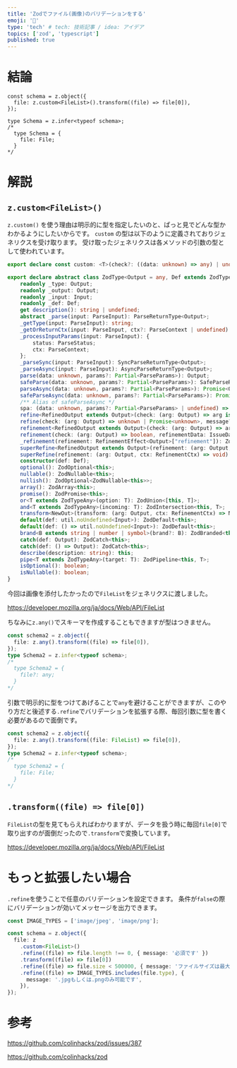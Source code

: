 ```yaml
---
title: 'Zodでファイル(画像)のバリデーションをする'
emoji: '💎'
type: 'tech' # tech: 技術記事 / idea: アイデア
topics: ['zod', 'typescript']
published: true
---
```


# 結論

```ts:基本形
const schema = z.object({
  file: z.custom<FileList>().transform((file) => file[0]),
});

type Schema = z.infer<typeof schema>;
/*
  type Schema = {
    file: File;
  }
*/
```

# 解説

## `z.custom<FileList>()`

`z.custom()` を使う理由は明示的に型を指定したいのと、ぱっと見でどんな型かわかるようにしたいからです。
`custom` の型は以下のように定義されておりジェネリクスを受け取ります。
受け取ったジェネリクスは各メソッドの引数の型として使われています。

```ts:types.d.ts
export declare const custom: <T>(check?: ((data: unknown) => any) | undefined, params?: Parameters<ZodTypeAny["refine"]>[1], fatal?: boolean | undefined) => ZodType<T, ZodTypeDef, T>;

export declare abstract class ZodType<Output = any, Def extends ZodTypeDef = ZodTypeDef, Input = Output> {
    readonly _type: Output;
    readonly _output: Output;
    readonly _input: Input;
    readonly _def: Def;
    get description(): string | undefined;
    abstract _parse(input: ParseInput): ParseReturnType<Output>;
    _getType(input: ParseInput): string;
    _getOrReturnCtx(input: ParseInput, ctx?: ParseContext | undefined): ParseContext;
    _processInputParams(input: ParseInput): {
        status: ParseStatus;
        ctx: ParseContext;
    };
    _parseSync(input: ParseInput): SyncParseReturnType<Output>;
    _parseAsync(input: ParseInput): AsyncParseReturnType<Output>;
    parse(data: unknown, params?: Partial<ParseParams>): Output;
    safeParse(data: unknown, params?: Partial<ParseParams>): SafeParseReturnType<Input, Output>;
    parseAsync(data: unknown, params?: Partial<ParseParams>): Promise<Output>;
    safeParseAsync(data: unknown, params?: Partial<ParseParams>): Promise<SafeParseReturnType<Input, Output>>;
    /** Alias of safeParseAsync */
    spa: (data: unknown, params?: Partial<ParseParams> | undefined) => Promise<SafeParseReturnType<Input, Output>>;
    refine<RefinedOutput extends Output>(check: (arg: Output) => arg is RefinedOutput, message?: string | CustomErrorParams | ((arg: Output) => CustomErrorParams)): ZodEffects<this, RefinedOutput, Input>;
    refine(check: (arg: Output) => unknown | Promise<unknown>, message?: string | CustomErrorParams | ((arg: Output) => CustomErrorParams)): ZodEffects<this, Output, Input>;
    refinement<RefinedOutput extends Output>(check: (arg: Output) => arg is RefinedOutput, refinementData: IssueData | ((arg: Output, ctx: RefinementCtx) => IssueData)): ZodEffects<this, RefinedOutput, Input>;
    refinement(check: (arg: Output) => boolean, refinementData: IssueData | ((arg: Output, ctx: RefinementCtx) => IssueData)): ZodEffects<this, Output, Input>;
    _refinement(refinement: RefinementEffect<Output>["refinement"]): ZodEffects<this, Output, Input>;
    superRefine<RefinedOutput extends Output>(refinement: (arg: Output, ctx: RefinementCtx) => arg is RefinedOutput): ZodEffects<this, RefinedOutput, Input>;
    superRefine(refinement: (arg: Output, ctx: RefinementCtx) => void): ZodEffects<this, Output, Input>;
    constructor(def: Def);
    optional(): ZodOptional<this>;
    nullable(): ZodNullable<this>;
    nullish(): ZodOptional<ZodNullable<this>>;
    array(): ZodArray<this>;
    promise(): ZodPromise<this>;
    or<T extends ZodTypeAny>(option: T): ZodUnion<[this, T]>;
    and<T extends ZodTypeAny>(incoming: T): ZodIntersection<this, T>;
    transform<NewOut>(transform: (arg: Output, ctx: RefinementCtx) => NewOut | Promise<NewOut>): ZodEffects<this, NewOut>;
    default(def: util.noUndefined<Input>): ZodDefault<this>;
    default(def: () => util.noUndefined<Input>): ZodDefault<this>;
    brand<B extends string | number | symbol>(brand?: B): ZodBranded<this, B>;
    catch(def: Output): ZodCatch<this>;
    catch(def: () => Output): ZodCatch<this>;
    describe(description: string): this;
    pipe<T extends ZodTypeAny>(target: T): ZodPipeline<this, T>;
    isOptional(): boolean;
    isNullable(): boolean;
}
```

今回は画像を添付したかったので`FileList`をジェネリクスに渡しました。

https://developer.mozilla.org/ja/docs/Web/API/FileList

ちなみに`z.any()`でスキーマを作成することもできますが型はつきません。

```ts
const schema2 = z.object({
  file: z.any().transform((file) => file[0]),
});
type Schema2 = z.infer<typeof schema>;
/*
  type Schema2 = {
    file?: any;
  }
*/
```

引数で明示的に型をつけてあげることで`any`を避けることができますが、このやり方だと後述する`.refine`でバリデーションを拡張する際、毎回引数に型を書く必要があるので面倒です。

```ts
const schema2 = z.object({
  file: z.any().transform((file: FileList) => file[0]),
});
type Schema2 = z.infer<typeof schema>;
/*
  type Schema2 = {
    file: File;
  }
*/
```

## `.transform((file) => file[0])`

`FileList`の型を見てもらえればわかりますが、データを扱う時に毎回`file[0]`で取り出すのが面倒だったので`.transform`で変換しています。

https://developer.mozilla.org/ja/docs/Web/API/FileList

# もっと拡張したい場合

`.refine`を使うことで任意のバリデーションを設定できます。
条件が`false`の際にバリデーションが効いてメッセージを出力できます。

```ts
const IMAGE_TYPES = ['image/jpeg', 'image/png'];

const schema = z.object({
  file: z
    .custom<FileList>()
    .refine((file) => file.length !== 0, { message: '必須です' })
    .transform((file) => file[0])
    .refine((file) => file.size < 500000, { message: 'ファイルサイズは最大5MBです' })
    .refine((file) => IMAGE_TYPES.includes(file.type), {
      message: '.jpgもしくは.pngのみ可能です',
    }),
});
```

# 参考

https://github.com/colinhacks/zod/issues/387

https://github.com/colinhacks/zod